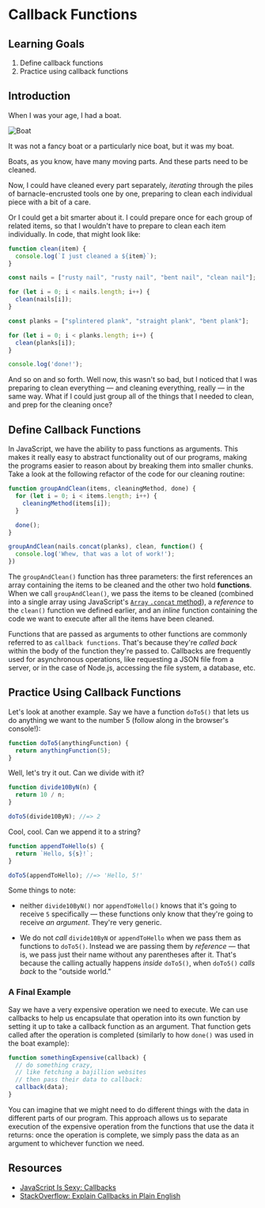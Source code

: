 # Callback Functions

## Learning Goals

1. Define callback functions
2. Practice using callback functions

## Introduction

When I was your age, I had a boat.

![Boat](https://user-images.githubusercontent.com/17556281/28758193-16bc31b8-7562-11e7-8539-cc39b31def8f.jpeg)

It was not a fancy boat or a particularly nice boat, but it was my boat.

Boats, as you know, have many moving parts. And these parts need to be cleaned.

Now, I could have cleaned every part separately, _iterating_ through the piles
of barnacle-encrusted tools one by one, preparing to clean each individual piece
with a bit of a care.

Or I could get a bit smarter about it. I could prepare once for each group of
related items, so that I wouldn't have to prepare to clean each item
individually. In code, that might look like:

``` javascript
function clean(item) {
  console.log(`I just cleaned a ${item}`);
}

const nails = ["rusty nail", "rusty nail", "bent nail", "clean nail"];

for (let i = 0; i < nails.length; i++) {
  clean(nails[i]);
}

const planks = ["splintered plank", "straight plank", "bent plank"];

for (let i = 0; i < planks.length; i++) {
  clean(planks[i]);
}

console.log('done!');
```

And so on and so forth. Well now, this wasn't so bad, but I noticed that I was
preparing to clean everything — and cleaning everything, really — in the same
way. What if I could just group all of the things that I needed to clean, and
prep for the cleaning once?

## Define Callback Functions

In JavaScript, we have the ability to pass functions as arguments. This makes it
really easy to abstract functionality out of our programs, making the programs
easier to reason about by breaking them into smaller chunks. Take a look at the
following refactor of the code for our cleaning routine:

``` javascript
function groupAndClean(items, cleaningMethod, done) {
  for (let i = 0; i < items.length; i++) {
    cleaningMethod(items[i]);
  }

  done();
}

groupAndClean(nails.concat(planks), clean, function() {
  console.log('Whew, that was a lot of work!');
})
```

The `groupAndClean()` function has three parameters: the first references an
array containing the items to be cleaned and the other two hold **functions**.
When we call `groupAndClean()`, we pass the items to be cleaned (combined into a
single array using JavaScript's [`Array` `.concat` method][concat]), a
_reference_ to the `clean()` function we defined earlier, and an _inline_
function containing the code we want to execute after all the items have been
cleaned.

Functions that are passed as arguments to other functions are commonly referred
to as `callback functions`. That's because they're _called back_ within the body
of the function they're passed to. Callbacks are frequently used for
asynchronous operations, like requesting a JSON file from a server, or in the
case of Node.js, accessing the file system, a database, etc.

## Practice Using Callback Functions

Let's look at another example. Say we have a function `doTo5()` that lets us
do anything we want to the number 5 (follow along in the browser's console!):

``` javascript
function doTo5(anythingFunction) {
  return anythingFunction(5);
}
```

Well, let's try it out. Can we divide with it?

``` javascript
function divide10ByN(n) {
  return 10 / n;
}

doTo5(divide10ByN); //=> 2
```

Cool, cool. Can we append it to a string?

``` javascript
function appendToHello(s) {
  return `Hello, ${s}!`;
}

doTo5(appendToHello); //=> 'Hello, 5!'
```

Some things to note:

- neither `divide10ByN()` nor `appendToHello()` knows that it's going to receive
  `5` specifically — these functions only know that they're going to receive _an
  argument_. They're very generic.

- We do not _call_ `divide10ByN` or `appendToHello` when we pass them as
  functions to `doTo5()`. Instead we are passing them by _reference_ — that is,
  we pass just their name without any parentheses after it. That's because the
  calling actually happens _inside_ `doTo5()`, when `doTo5()` _calls back_ to
  the "outside world."

### A Final Example

Say we have a very expensive operation we need to execute. We can use callbacks
to help us encapsulate that operation into its own function by setting it up to
take a callback function as an argument. That function gets called after the
operation is completed (similarly to how `done()` was used in the boat example):

``` javascript
function somethingExpensive(callback) {
  // do something crazy,
  // like fetching a bajillion websites
  // then pass their data to callback:
  callback(data);
}
```

You can imagine that we might need to do different things with the data in
different parts of our program. This approach allows us to separate execution of
the expensive operation from the functions that use the data it returns: once
the operation is complete, we simply pass the data as an argument to whichever
function we need.

## Resources

- [JavaScript Is Sexy: Callbacks][JIS: Callbacks]
- [StackOverflow: Explain Callbacks in Plain English][SO: Callbacks]

[JIS: Callbacks]: http://javascriptissexy.com/understand-javascript-callback-functions-and-use-them/
[SO: Callbacks]: http://stackoverflow.com/questions/9596276/how-to-explain-callbacks-in-plain-english-how-are-they-different-from-calling-o
[concat]: https://developer.mozilla.org/en-US/docs/Web/JavaScript/Reference/Global_Objects/Array/concat
